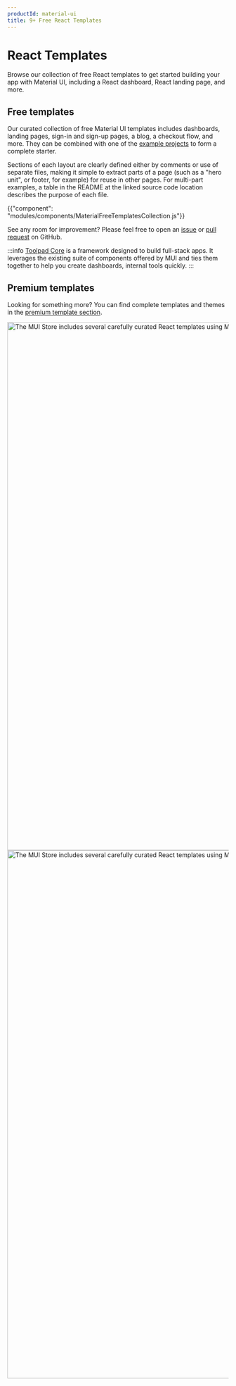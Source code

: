 ```yaml
---
productId: material-ui
title: 9+ Free React Templates
---
```


# React Templates

<p class="description">Browse our collection of free React templates to get started building your app with Material UI, including a React dashboard, React landing page, and more.</p>

<!-- #default-branch-switch -->

## Free templates

Our curated collection of free Material UI templates includes dashboards, landing pages, sign-in and sign-up pages, a blog, a checkout flow, and more.
They can be combined with one of the [example projects](/material-ui/getting-started/example-projects/) to form a complete starter.

Sections of each layout are clearly defined either by comments or use of separate files,
making it simple to extract parts of a page (such as a "hero unit", or footer, for example)
for reuse in other pages.
For multi-part examples, a table in the README at the linked source code location describes
the purpose of each file.

{{"component": "modules/components/MaterialFreeTemplatesCollection.js"}}

See any room for improvement?
Please feel free to open an [issue](https://github.com/mui/material-ui/issues/new/choose) or [pull request](https://github.com/mui/material-ui/pulls) on GitHub.

:::info
[Toolpad Core](https://mui.com/toolpad/core/introduction/) is a framework designed to build full-stack apps. It leverages the existing suite of components offered by MUI and ties them together to help you create dashboards, internal tools quickly.
:::

## Premium templates

Looking for something more? You can find complete templates and themes in the <a href="https://mui.com/store/?utm_source=docs&utm_medium=referral&utm_campaign=templates-store">premium template section</a>.

<a href="https://mui.com/store/?utm_source=docs&utm_medium=referral&utm_campaign=templates-store">
<span class="only-light-mode">
<img src="/static/images/themes-display-light.png" alt="The MUI Store includes several carefully curated React templates using Material UI" width="2280" height="1200" />
</span>
<span class="only-dark-mode">
<img src="/static/images/themes-display-dark.png" alt="The MUI Store includes several carefully curated React templates using Material UI" width="2280" height="1200" />
</span>
</a>
